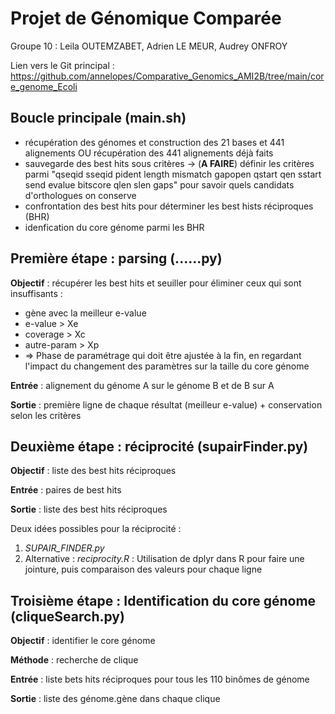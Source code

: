 # Projet de Génomique Comparée
Groupe 10 : Leila OUTEMZABET, Adrien LE MEUR, Audrey ONFROY

Lien vers le Git principal : https://github.com/annelopes/Comparative_Genomics_AMI2B/tree/main/core_genome_Ecoli

## Boucle principale (main.sh)
- récupération des génomes et construction des 21 bases et 441 alignements OU récupération des 441 alignements déjà faits
- sauvegarde des best hits sous critères
 → (**A FAIRE**) définir les critères parmi "qseqid sseqid pident length mismatch gapopen qstart qen sstart send evalue bitscore qlen slen gaps" pour savoir quels candidats d'orthologues on conserve
- confrontation des best hits pour déterminer les best hists réciproques (BHR)
- idenfication du core génome parmi les BHR

## Première étape : parsing (......py)
**Objectif** : récupérer les best hits et seuiller pour éliminer ceux qui sont insuffisants :
- gène avec la meilleur e-value
- e-value > Xe
- coverage > Xc
- autre-param > Xp
- => Phase de paramétrage qui doit être ajustée à la fin, en regardant l'impact du changement des paramètres sur la taille du core génome

**Entrée** : alignement du génome A sur le génome B et de B sur A

**Sortie** : première ligne de chaque résultat (meilleur e-value) + conservation selon les critères


## Deuxième étape : réciprocité (supairFinder.py)
**Objectif** : liste des best hits réciproques

**Entrée** : paires de best hits

**Sortie** : liste des best hits réciproques


Deux idées possibles pour la réciprocité :
1) *SUPAIR_FINDER.py*
2) Alternative : *reciprocity.R* : Utilisation de dplyr dans R pour faire une jointure, puis comparaison des valeurs pour chaque ligne

## Troisième étape : Identification du core génome (cliqueSearch.py)
**Objectif** : identifier le core génome

**Méthode** : recherche de clique

**Entrée** : liste bets hits réciproques pour tous les 110 binômes de génome

**Sortie** : liste des génome.gène dans chaque clique
